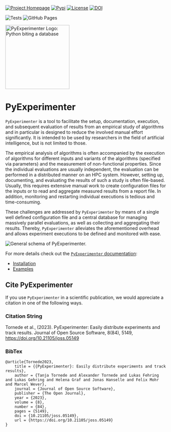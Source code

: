 [![Project Homepage](https://img.shields.io/badge/Project%20Homepage-tornede.github.io/py_experimenter-0092CD)](https://tornede.github.io/py_experimenter)
[![Pypi](https://img.shields.io/pypi/v/py_experimenter)](https://pypi.org/project/py-experimenter/)
[![License](https://img.shields.io/github/license/tornede/py_experimenter)](https://tornede.github.io/py_experimenter/license.html)
[![DOI](https://joss.theoj.org/papers/10.21105/joss.05149/status.svg)](https://doi.org/10.21105/joss.05149)

![Tests](https://github.com/tornede/py_experimenter/actions/workflows/tests.yml/badge.svg)
![GitHub Pages](https://github.com/tornede/py_experimenter/actions/workflows/github-pages.yml/badge.svg)

<img src="docs/source/_static/py-experimenter-logo.png" alt="PyExperimenter Logo: Python biting a database" width="200px"/>

# PyExperimenter

`PyExperimenter` is a tool to facilitate the setup, documentation, execution, and subsequent evaluation of results from an empirical study of algorithms and in particular is designed to reduce the involved manual effort significantly.
It is intended to be used by researchers in the field of artificial intelligence, but is not limited to those.

The empirical analysis of algorithms is often accompanied by the execution of algorithms for different inputs and variants of the algorithms (specified via parameters) and the measurement of non-functional properties.
Since the individual evaluations are usually independent, the evaluation can be performed in a distributed manner on an HPC system.
However, setting up, documenting, and evaluating the results of such a study is often file-based.
Usually, this requires extensive manual work to create configuration files for the inputs or to read and aggregate measured results from a report file.
In addition, monitoring and restarting individual executions is tedious and time-consuming.

These challenges are addressed by `PyExperimenter` by means of a single well defined configuration file and a central database for managing massively parallel evaluations, as well as collecting and aggregating their results.
Thereby, `PyExperimenter` alleviates the aforementioned overhead and allows experiment executions to be defined and monitored with ease.

![General schema of `PyExperimenter`.](docs/source/_static/workflow.png)

For more details check out the [`PyExperimenter` documentation](https://tornede.github.io/py_experimenter/):

- [Installation](https://tornede.github.io/py_experimenter/installation.html)
- [Examples](https://tornede.github.io/py_experimenter/examples/example_general_usage.html)

## Cite PyExperimenter

If you use `PyExperimenter` in a scientific publication, we would appreciate a citation in one of the following ways.

### Citation String

Tornede et al., (2023). PyExperimenter: Easily distribute experiments and track results. Journal of Open Source Software, 8(84), 5149, https://doi.org/10.21105/joss.05149

### BibTex
```
@article{Tornede2023, 
    title = {{PyExperimenter}: Easily distribute experiments and track results}, 
    author = {Tanja Tornede and Alexander Tornede and Lukas Fehring and Lukas Gehring and Helena Graf and Jonas Hanselle and Felix Mohr and Marcel Wever}, 
    journal = {Journal of Open Source Software},
    publisher = {The Open Journal},  
    year = {2023}, 
    volume = {8}, 
    number = {84}, 
    pages = {5149}, 
    doi = {10.21105/joss.05149}, 
    url = {https://doi.org/10.21105/joss.05149}
}
```
